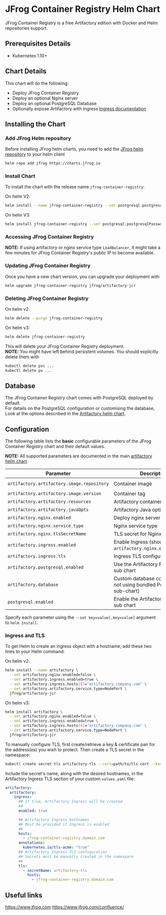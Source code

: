 # JFrog Container Registry Helm Chart

JFrog Container Registry is a free Artifactory edition with Docker and Helm repositories support.

## Prerequisites Details

* Kubernetes 1.10+

## Chart Details
This chart will do the following:

* Deploy JFrog Container Registry
* Deploy an optional Nginx server
* Deploy an optional PostgreSQL Database
* Optionally expose Artifactory with Ingress [Ingress documentation](https://kubernetes.io/docs/concepts/services-networking/ingress/)

## Installing the Chart

### Add JFrog Helm repository
Before installing JFrog helm charts, you need to add the [JFrog helm repository](https://charts.jfrog.io/) to your helm client
```bash
helm repo add jfrog https://charts.jfrog.io
```

### Install Chart
To install the chart with the release name `jfrog-container-registry`:

On helm V2:
```bash
helm install --name jfrog-container-registry --set postgresql.postgresqlPassword=<postgres_password> jfrog/artifactory-jcr
```

On helm V3:
```bash
helm install jfrog-container-registry --set postgresql.postgresqlPassword=<postgres_password> jfrog/artifactory-jcr
```

### Accessing JFrog Container Registry
**NOTE:** If using artifactory or nginx service type `LoadBalancer`, it might take a few minutes for JFrog Container Registry's public IP to become available.

### Updating JFrog Container Registry
Once you have a new chart version, you can upgrade your deployment with
```bash
helm upgrade jfrog-container-registry jfrog/artifactory-jcr
```

### Deleting JFrog Container Registry

On helm v2:
```bash
helm delete --purge jfrog-container-registry
```

On helm v3:
```bash
helm delete jfrog-container-registry
```
This will delete your JFrog Container Registry deployment.<br>
**NOTE:** You might have left behind persistent volumes. You should explicitly delete them with
```bash
kubectl delete pvc ...
kubectl delete pv ...
```

## Database
The JFrog Container Registry chart comes with PostgreSQL deployed by default.<br>
For details on the PostgreSQL configuration or customising the database, Look at the options described in the [Artifactory helm chart](https://github.com/jfrog/charts/tree/master/stable/artifactory). 

## Configuration
The following table lists the **basic** configurable parameters of the JFrog Container Registry chart and their default values.

**NOTE:** All supported parameters are documented in the main [artifactory helm chart](https://github.com/jfrog/charts/tree/master/stable/artifactory).

|         Parameter                              |           Description             |                         Default                   |
|------------------------------------------------|-----------------------------------|---------------------------------------------------|
| `artifactory.artifactory.image.repository`     | Container image                   | `docker.bintray.io/jfrog/artifactory-jcr`         |
| `artifactory.artifactory.image.version`        | Container tag                     | `.Chart.AppVersion`                               |
| `artifactory.artifactory.resources`            | Artifactory container resources   | `{}`                                              |
| `artifactory.artifactory.javaOpts`             | Artifactory Java options          | `{}`                                              |
| `artifactory.nginx.enabled`                    | Deploy nginx server               | `true`                                            |
| `artifactory.nginx.service.type`               | Nginx service type                | `LoadBalancer`                                    |
| `artifactory.nginx.tlsSecretName`              | TLS secret for Nginx pod          | ``                                                |
| `artifactory.ingress.enabled`                  | Enable Ingress (should come with `artifactory.nginx.enabled=false`) | `false`         |
| `artifactory.ingress.tls`                      | Ingress TLS configuration (YAML)  | `[]`                                              |
| `artifactory.postgresql.enabled`               | Use the Artifactory PostgreSQL sub chart       | `true`                               |
| `artifactory.database`                         | Custom database configuration (if not using bundled PostgreSQL sub-chart) |           |
| `postgresql.enabled`                           | Enable the Artifactory PostgreSQL sub chart    | `true`                               |

Specify each parameter using the `--set key=value[,key=value]` argument to `helm install`.

### Ingress and TLS
To get Helm to create an ingress object with a hostname, add these two lines to your Helm command:

On helm v2:
```bash
helm install --name artifactory \
  --set artifactory.nginx.enabled=false \
  --set artifactory.ingress.enabled=true \
  --set artifactory.ingress.hosts[0]="artifactory.company.com" \
  --set artifactory.artifactory.service.type=NodePort \
  jfrog/artifactory-jcr
```

On helm v3:
```bash
helm install artifactory \
  --set artifactory.nginx.enabled=false \
  --set artifactory.ingress.enabled=true \
  --set artifactory.ingress.hosts[0]="artifactory.company.com" \
  --set artifactory.artifactory.service.type=NodePort \
  jfrog/artifactory-jcr
```
To manually configure TLS, first create/retrieve a key & certificate pair for the address(es) you wish to protect. Then create a TLS secret in the namespace:

```bash
kubectl create secret tls artifactory-tls --cert=path/to/tls.cert --key=path/to/tls.key
```

Include the secret's name, along with the desired hostnames, in the Artifactory Ingress TLS section of your custom `values.yaml` file:

```yaml
artifactory:
  artifactory:
    ingress:
      ## If true, Artifactory Ingress will be created
      ##
      enabled: true

      ## Artifactory Ingress hostnames
      ## Must be provided if Ingress is enabled
      ##
      hosts:
        - jfrog-container-registry.domain.com
      annotations:
        kubernetes.io/tls-acme: "true"
      ## Artifactory Ingress TLS configuration
      ## Secrets must be manually created in the namespace
      ##
      tls:
        - secretName: artifactory-tls
          hosts:
            - jfrog-container-registry.domain.com
```

## Useful links
https://www.jfrog.com
https://www.jfrog.com/confluence/
